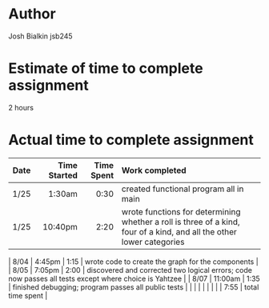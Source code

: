 # Author
Josh Bialkin
jsb245

# Estimate of time to complete assignment
2 hours

# Actual time to complete assignment
| Date | Time Started | Time Spent | Work completed |
| :--: | -----------: | ---------: | :------------- |
| 1/25 |       1:30am |       0:30 | created functional program all in main |
| 1/25 |     10:40pm |       2:20 | wrote functions for determining whether a roll is three of a kind, four of a kind, and all the other lower categories |

| 8/04 |       4:45pm |       1:15 | wrote code to create the graph for the components |
| 8/05 |       7:05pm |       2:00 | discovered and corrected two logical errors; code now passes all tests except where choice is Yahtzee |
| 8/07 |      11:00am |       1:35 | finished debugging; program passes all public tests |
|      |              |            |                |
|      |              |       7:55 | total time spent |